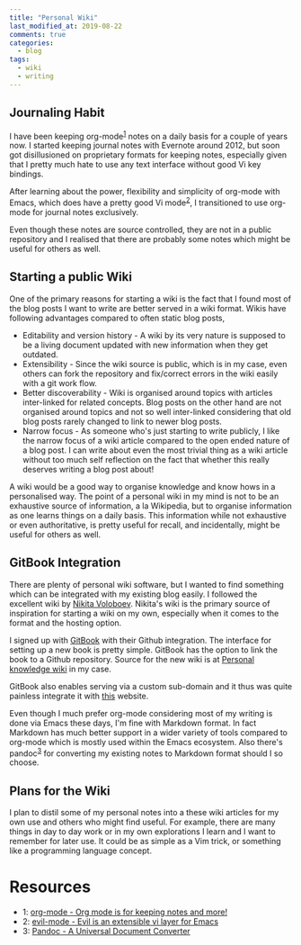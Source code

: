 ```yaml
---
title: "Personal Wiki"
last_modified_at: 2019-08-22
comments: true
categories:
  - blog
tags:
  - wiki
  - writing
---
```


## Journaling Habit

<!-- A bit of history on my personal habits when it comes to keeping notes. -->

I have been keeping org-mode<sup>[1](#org-mode)</sup> notes on a daily basis for
a couple of years now. I started keeping journal notes with Evernote around
2012, but soon got disillusioned on proprietary formats for keeping notes,
especially given that I pretty much hate to use any text interface without good
Vi key bindings.

After learning about the power, flexibility and simplicity of org-mode with
Emacs, which does have a pretty good Vi mode<sup>[2](#evil-mode)</sup>, I
transitioned to use org-mode for journal notes exclusively.

Even though these notes are source controlled, they are not in a public
repository and I realised that there are probably some notes which might be
useful for others as well.

## Starting a public Wiki

<!-- Why start a wiki now? -->

One of the primary reasons for starting a wiki is the fact that I found most of
the blog posts I want to write are better served in a wiki format. Wikis have
following advantages compared to often static blog posts,

- Editability and version history - A wiki by its very nature is supposed to be
  a living document updated with new information when they get outdated. 
- Extensibility - Since the wiki source is public, which is in my case, even
  others can fork the repository and fix/correct errors in the wiki easily with
  a git work flow.
- Better discoverability - Wiki is organised around topics with articles
  inter-linked for related concepts. Blog posts on the other hand are not
  organised around topics and not so well inter-linked considering that old blog
  posts rarely changed to link to newer blog posts.
- Narrow focus - As someone who's just starting to write publicly, I like the
  narrow focus of a wiki article compared to the open ended nature of a blog
  post. I can write about even the most trivial thing as a wiki article without
  too much self reflection on the fact that whether this really deserves writing
  a blog post about!

A wiki would be a good way to organise knowledge and know hows in a personalised
way. The point of a personal wiki in my mind is not to be an exhaustive source
of information, a la Wikipedia, but to organise information as one learns things
on a daily basis. This information while not exhaustive or even authoritative,
is pretty useful for recall, and incidentally, might be useful for others as
well.

## GitBook Integration

<!-- Where did I get the inspiration from? -->

There are plenty of personal wiki software, but I wanted to find something which
can be integrated with my existing blog easily. I followed the excellent wiki by
[Nikita Voloboev](https://wiki.nikitavoloboev.xyz/). Nikita's wiki is the
primary source of inspiration for starting a wiki on my own, especially when it
comes to the format and the hosting option.

<!-- What did I do? -->

I signed up with [GitBook](https://www.gitbook.com) with their Github
integration. The interface for setting up a new book is pretty simple. GitBook
has the option to link the book to a Github repository. Source for the new wiki
is at [Personal knowledge wiki](https://github.com/dewaka/wiki) in my case.

GitBook also enables serving via a custom sub-domain and it thus was quite
painless integrate it with [this](https://dewaka.com) website.

Even though I much prefer org-mode considering most of my writing is done via
Emacs these days, I'm fine with Markdown format. In fact Markdown has much
better support in a wider variety of tools compared to org-mode which is mostly
used within the Emacs ecosystem. Also there's pandoc<sup>[3](#pandoc)</sup> for
converting my existing notes to Markdown format should I so choose.

<!-- What do I plan to write about? -->

## Plans for the Wiki

I plan to distil some of my personal notes into a these wiki articles for my own
use and others who might find useful. For example, there are many things in day
to day work or in my own explorations I learn and I want to remember for later
use. It could be as simple as a Vim trick, or something like a programming
language concept.

# Resources

- <a name="org-mode">1</a>: [org-mode - Org mode is for keeping notes and more!](https://orgmode.org/)
- <a name="evil-mode">2</a>: [evil-mode - Evil is an extensible vi layer for Emacs](https://www.emacswiki.org/emacs/Evil)
- <a name="pandoc">3</a>: [Pandoc - A Universal Document Converter](https://pandoc.org/)
